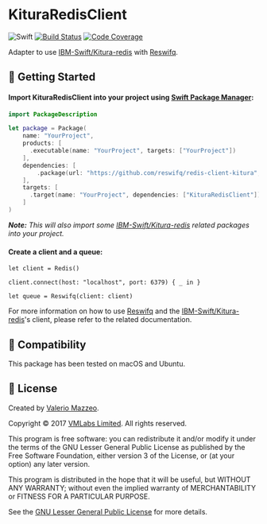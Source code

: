 # KituraRedisClient

![Swift](https://img.shields.io/badge/swift-4.0-brightgreen.svg)
[![Build Status](https://api.travis-ci.org/reswifq/redis-client-kitura.svg?branch=master)](https://travis-ci.org/reswifq/redis-client-kitura)
[![Code Coverage](https://codecov.io/gh/reswifq/redis-client-kitura/branch/master/graph/badge.svg)](https://codecov.io/gh/reswifq/redis-client-kitura)

Adapter to use [IBM-Swift/Kitura-redis](https://github.com/IBM-Swift/Kitura-redis) with [Reswifq](https://github.com/reswifq/reswifq).

## 🏁 Getting Started

#### Import KituraRedisClient into your project using [Swift Package Manager](https://swift.org/package-manager):

``` swift
import PackageDescription

let package = Package(
    name: "YourProject",
    products: [
      .executable(name: "YourProject", targets: ["YourProject"])
    ],
    dependencies: [
        .package(url: "https://github.com/reswifq/redis-client-kitura", .upToNextMajor(from: "1.3.0"))
    ],
    targets: [
      .target(name: "YourProject", dependencies: ["KituraRedisClient"])
    ]
)
```

_**Note:** This will also import some [IBM-Swift/Kitura-redis](https://github.com/IBM-Swift/Kitura-redis) related packages into your project._

#### Create a client and a queue:

```
let client = Redis()

client.connect(host: "localhost", port: 6379) { _ in }

let queue = Reswifq(client: client)
```

For more information on how to use [Reswifq](https://github.com/reswifq/reswifq) and the [IBM-Swift/Kitura-redis](https://github.com/IBM-Swift/Kitura-redis)'s client, please refer to the related documentation.

## 🔧 Compatibility

This package has been tested on macOS and Ubuntu.

## 📖 License

Created by [Valerio Mazzeo](https://github.com/valeriomazzeo).

Copyright © 2017 [VMLabs Limited](https://www.vmlabs.it). All rights reserved.

This program is free software: you can redistribute it and/or modify
it under the terms of the GNU Lesser General Public License as published by
the Free Software Foundation, either version 3 of the License, or
(at your option) any later version.

This program is distributed in the hope that it will be useful,
but WITHOUT ANY WARRANTY; without even the implied warranty of
MERCHANTABILITY or FITNESS FOR A PARTICULAR PURPOSE.

See the [GNU Lesser General Public License](http://www.gnu.org/licenses) for more details.
